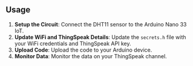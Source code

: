 ## Usage
1. **Setup the Circuit**: Connect the DHT11 sensor to the Arduino Nano 33 IoT.
2. **Update WiFi and ThingSpeak Details**: Update the `secrets.h` file with your WiFi credentials and ThingSpeak API key.
3. **Upload Code**: Upload the code to your Arduino device.
4. **Monitor Data**: Monitor the data on your ThingSpeak channel.
